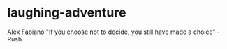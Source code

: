 # laughing-adventure
Alex Fabiano
"If you choose not to decide, you still have made a choice" - Rush
